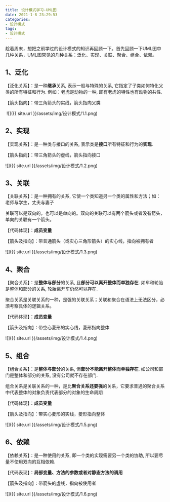 ```yaml
---
title: 设计模式学习-UML图
date: 2021-1-8 23:29:53
categories:
- 设计模式
tags:
- 设计模式
---
```


   

​    趁着周末，想把之前学过的设计模式的知识再回顾一下。首先回顾一下UML图中几种关系，UML图常见的几种关系：泛化、实现、关联、聚合、组合、依赖。

## 1、泛化

【泛化关系】：是一种**继承**关系, 表示一般与特殊的关系, 它指定了子类如何特化父类的所有特征和行为. 例如：老虎是动物的一种, 即有老虎的特性也有动物的共性.

【箭头指向】：带三角箭头的实线，箭头指向父类

​                    ![]({{ site.url }}/assets/img/设计模式/1.1.png)


## 2、实现

【实现关系】：是一种类与接口的关系, 表示类是**接口**所有特征和行为的**实现**.

【箭头指向】：带三角箭头的虚线，箭头指向接口

![]({{ site.url }}/assets/img/设计模式/1.2.png)


## 3、关联

【关联关系】：是一种拥有的关系, 它使一个类知道另一个类的属性和方法；如：老师与学生，丈夫与妻子

关联可以是双向的，也可以是单向的。双向的关联可以有两个箭头或者没有箭头，单向的关联有一个箭头。

【代码体现】：**成员变量**

【箭头及指向】：带普通箭头（或实心三角形箭头）的实心线，指向被拥有者

![]({{ site.url }}/assets/img/设计模式/1.3.png)


## 4、聚合

【聚合关系】：是**整体与部分**的关系, 且**部分可以离开整体而单独存在**. 如车和轮胎是整体和部分的关系, 轮胎离开车仍然可以存在.

聚合关系是关联关系的一种，是强的关联关系；关联和聚合在语法上无法区分，必须考察具体的逻辑关系。

【代码体现】：**成员变量**

【箭头及指向】：带空心菱形的实心线，菱形指向整体

![]({{ site.url }}/assets/img/设计模式/1.4.png)


## 5、组合

【组合关系】：是**整体与部分**的关系, 但**部分不能离开整体而单独存在**. 如公司和部门是整体和部分的关系, 没有公司就不存在部门.

​    组合关系是关联关系的一种，是比**聚合关系还要强**的关系，它要求普通的聚合关系中代表整体的对象负责代表部分的对象的生命周期

【代码体现】：**成员变量**

【箭头及指向】：带实心菱形的实线，菱形指向整体


![]({{ site.url }}/assets/img/设计模式/1.5.png)


## 6、依赖

【依赖关系】：是一种使用的关系,  即一个类的实现需要另一个类的协助, 所以要尽量不使用双向的互相依赖.

【代码表现】：**局部变量、方法的参数或者对静态方法的调用**

【箭头及指向】：带箭头的虚线，指向被使用者

![]({{ site.url }}/assets/img/设计模式/1.6.png)

